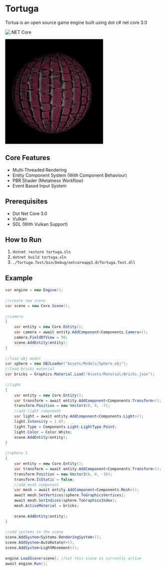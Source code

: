 # Tortuga

Tortua is an open source game engine built using dot c# net core 3.0

![.NET Core](https://github.com/tortuga-foundation/tortuga/workflows/.NET%20Core/badge.svg?branch=master)

![IMG](Assets/Images/Render/Bricks.png)

## Core Features

- Multi-Threaded Rendering
- Entity Component System (With Component Behaviour)
- PBR Shader (Metalness Workflow)
- Event Based Input System

## Prerequisites

- Dot Net Core 3.0
- Vulkan
- SDL (With Vulkan Support)

## How to Run

1. `dotnet restore tortuga.sln`
2. `dotnet build tortuga.sln`
3. `./Tortuga.Test/bin/Debug/netcoreapp3.0/Tortuga.Test.dll`

## Example

```c#
var engine = new Engine();

//create new scene
var scene = new Core.Scene();

//camera
{
    var entity = new Core.Entity();
    var camera = await entity.AddComponent<Components.Camera>();
    camera.FieldOfView = 90;
    scene.AddEntity(entity);
}

//load obj model
var sphere = new OBJLoader("Assets/Models/Sphere.obj");
//load bricks material
var bricks = Graphics.Material.Load("Assets/Material/Bricks.json");

//light
{
    var entity = new Core.Entity();
    var transform = await entity.AddComponent<Components.Transform>();
    transform.Position = new Vector3(0, 0, -7);
    //add light component
    var light = await entity.AddComponent<Components.Light>();
    light.Intensity = 1.0f;
    light.Type = Components.Light.LightType.Point;
    light.Color = Color.White;
    scene.AddEntity(entity);
}

//sphere 1
{
    var entity = new Core.Entity();
    var transform = await entity.AddComponent<Components.Transform>();
    transform.Position = new Vector3(0, 0, -10);
    transform.IsStatic = false;
    //add mesh component
    var mesh = await entity.AddComponent<Components.Mesh>();
    await mesh.SetVertices(sphere.ToGraphicsVertices);
    await mesh.SetIndices(sphere.ToGraphicsIndex);
    mesh.ActiveMaterial = bricks;

    scene.AddEntity(entity);
}

//add systems to the scene
scene.AddSystem<Systems.RenderingSystem>();
scene.AddSystem<AutoRotator>();
scene.AddSystem<LightMovement>();

engine.LoadScene(scene); //set this scene as currently active
await engine.Run();
```
